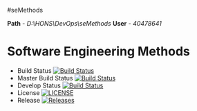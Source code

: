 #seMethods

**Path** - _D:\HONS\DevOps\seMethods_
**User** - _40478641_


# Software Engineering Methods

- Build Status [![Build Status](https://travis-ci.com/40478641/sem.svg?branch=master)](https://travis-ci.com/40478641/sem)
- Master Build Status [![Build Status](https://travis-ci.org/kevin-chalmers/sem.svg?branch=master)](https://travis-ci.org/40478641/sem)
- Develop Status [![Build Status](https://travis-ci.com/40478641/sem.svg?branch=develop)](https://travis-ci.com/40478641/sem)
- License [![LICENSE](https://img.shields.io/github/license/40478641/sem.svg?style=flat-square)](https://github.com/40478641sem/blob/master/LICENSE)
- Release [![Releases](https://img.shields.io/github/release/40478641/sem/all.svg?style=flat-square)](https://github.com/40478641/sem/releases)